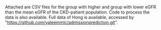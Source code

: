 Attached are CSV files for the group with higher and group with lower eGFR than the mean eGFR of the CKD-patient population. Code to process the data is also available. Full data of Hong is available, accessed by "https://github.com/yaleemmlc/admissionprediction.git".
